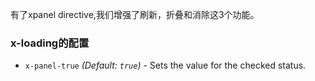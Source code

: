 有了xpanel directive,我们增强了刷新，折叠和消除这3个功能。

### x-loading的配置

* `x-panel-true`
  _(Default: `true`)_ -
  Sets the value for the checked status.

